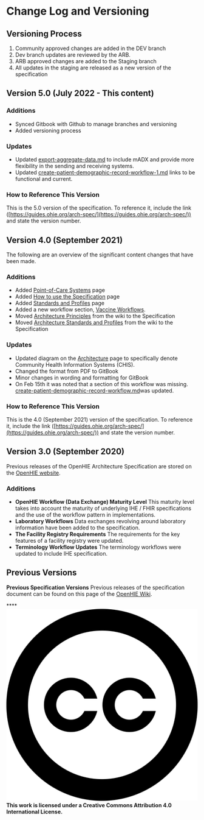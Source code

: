 # Change Log and Versioning



## Versioning Process

1. Community approved changes are added in the DEV branch
2. Dev branch updates are reviewed by the ARB.
3. ARB approved changes are added to the Staging branch
4. All updates in the staging are released as a new version of the specification

## Version 5.0 (July 2022 - This content)

### Additions

* Synced Gitbook with Github to manage branches and versioning
* Added versioning process

### Updates&#x20;

* Updated [export-aggregate-data.md](introduction/aggregate-reporting-workflows/export-aggregate-data.md "mention") to include mADX and provide more flexibility in the sending and receiving systems. &#x20;
* Updated [create-patient-demographic-record-workflow-1.md](introduction/patient-identity-management-workflows/create-patient-demographic-record-workflow-1.md "mention") links to be functional and current.

### How to Reference This Version

This is the 5.0 version of the specification.  To reference it, include the link ([https://guides.ohie.org/arch-spec/](https://guides.ohie.org/arch-spec/)) and state the version number. &#x20;

## Version 4.0 (September 2021)

The following are an overview of the significant content changes that have been made. &#x20;

### Additions

* Added [Point-of-Care Systems](openhie-component-specifications-1/point-of-care-systems.md) page
* Added [How to use the Specification](get-started.md) page
* Added [Standards and Profiles](architecture-specification/standards-and-profiles.md) page
* Added a new workflow section, [Vaccine Workflows](introduction/vaccine-workflows.md). &#x20;
* Moved [Architecture Principles](architecture-specification/architectural-principles.md) from the wiki to the Specification&#x20;
* Moved [Architecture Standards and Profiles](architecture-specification/standards-and-profiles.md) from the wiki to the Specification

### Updates&#x20;

* Updated diagram on the [Architecture](architecture-specification/overview-of-the-architecture.md) page to specifically denote Community Health Information Systems (CHIS).&#x20;
* Changed the format from PDF to GitBook&#x20;
* Minor changes in wording and formatting for GitBook
* On Feb 15th it was noted that a section of this workflow was missing.  [create-patient-demographic-record-workflow.md](introduction/patient-identity-management-workflows/create-patient-demographic-record-workflow.md "mention")was updated. &#x20;

### How to Reference This Version

This is the 4.0 (September 2021) version of the specification.  To reference it, include the link ([https://guides.ohie.org/arch-spec/](https://guides.ohie.org/arch-spec/)) and state the version number. &#x20;

## Version 3.0 (September 2020)

Previous releases of the OpenHIE Architecture Specification are stored on the [OpenHIE website](https://ohie.org/framework/).

### Additions

* **OpenHIE Workflow (Data Exchange) Maturity Level** This maturity level takes into account the maturity of underlying IHE / FHIR specifications and the use of the workflow pattern in implementations.
* **Laboratory Workflows** Data exchanges revolving around laboratory information have been added to the specification.
* **The Facility Registry Requirements** The requirements for the key features of a facility registry were updated.
* **Terminology Workflow Updates** The terminology workflows were updated to include IHE specification.

## Previous Versions

**Previous Specification Versions** Previous releases of the specification document can be found on this page of the [OpenHIE Wiki](https://wiki.ohie.org/).

****<img src=".gitbook/assets/creative-commons.svg" alt="" data-size="line"> **This work is licensed under a Creative Commons Attribution 4.0 International License.**
